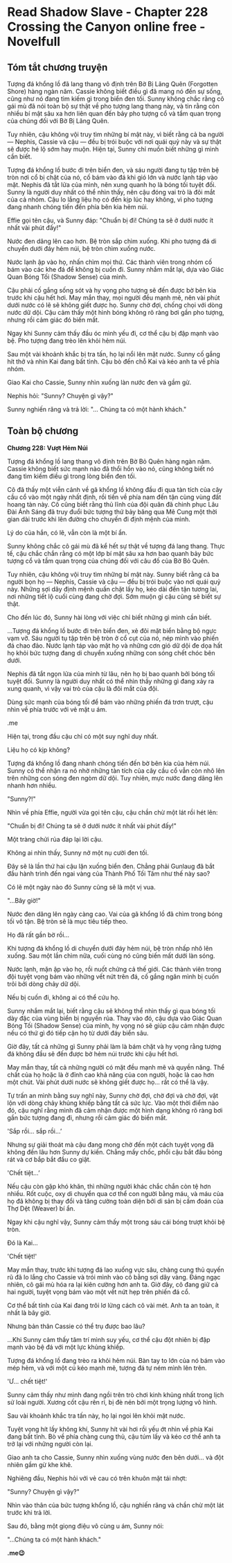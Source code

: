 # Read Shadow Slave - Chapter 228 Crossing the Canyon online free - Novelfull

## Tóm tắt chương truyện

Tượng đá khổng lồ đã lang thang vô định trên Bờ Bị Lãng Quên (Forgotten Shore) hàng ngàn năm. Cassie không biết điều gì đã mang nó đến sự sống, cũng như nó đang tìm kiếm gì trong biển đen tối. Sunny không chắc rằng cô gái mù đã nói toàn bộ sự thật về pho tượng lang thang này, và tin rằng còn nhiều bí mật sâu xa hơn liên quan đến bảy pho tượng cổ và tầm quan trọng của chúng đối với Bờ Bị Lãng Quên.

Tuy nhiên, cậu không vội truy tìm những bí mật này, vì biết rằng cả ba người — Nephis, Cassie và cậu — đều bị trói buộc với nơi quái quỷ này và sự thật sẽ được hé lộ sớm hay muộn. Hiện tại, Sunny chỉ muốn biết những gì mình cần biết.

Tượng đá khổng lồ bước đi trên biển đen, và sáu người đang tụ tập trên bệ tròn nơi cổ bị chặt của nó, cố bám vào đá khi gió lớn và nước lạnh táp vào mặt. Nephis đã tắt lửa của mình, nên xung quanh họ là bóng tối tuyệt đối. Sunny là người duy nhất có thể nhìn thấy, nên cậu đóng vai trò là đôi mắt của cả nhóm. Cậu lo lắng liệu họ có đến kịp lúc hay không, vì pho tượng đang nhanh chóng tiến đến phía bên kia hẻm núi.

Effie gọi tên cậu, và Sunny đáp: "Chuẩn bị đi! Chúng ta sẽ ở dưới nước ít nhất vài phút đấy!"

Nước đen dâng lên cao hơn. Bệ tròn sắp chìm xuống. Khi pho tượng đá di chuyển dưới đáy hẻm núi, bệ tròn chìm xuống nước.

Nước lạnh ập vào họ, nhấn chìm mọi thứ. Các thành viên trong nhóm cố bám vào các khe đá để không bị cuốn đi. Sunny nhắm mắt lại, dựa vào Giác Quan Bóng Tối (Shadow Sense) của mình.

Cậu phải cố gắng sống sót và hy vọng pho tượng sẽ đến được bờ bên kia trước khi cậu hết hơi. May mắn thay, mọi người đều mạnh mẽ, nên vài phút dưới nước có lẽ sẽ không giết được họ. Sunny chờ đợi, chống chọi với dòng nước dữ dội. Cậu cảm thấy một hình bóng không rõ ràng bơi gần pho tượng, nhưng rồi cảm giác đó biến mất.

Ngay khi Sunny cảm thấy đầu óc mình yếu đi, cơ thể cậu bị đập mạnh vào bệ. Pho tượng đang trèo lên khỏi hẻm núi.

Sau một vài khoảnh khắc bị tra tấn, họ lại nổi lên mặt nước. Sunny cố gắng hít thở và nhìn Kai đang bất tỉnh. Cậu bò đến chỗ Kai và kéo anh ta về phía nhóm.

Giao Kai cho Cassie, Sunny nhìn xuống làn nước đen và gầm gừ.

Nephis hỏi: "Sunny? Chuyện gì vậy?"

Sunny nghiến răng và trả lời: "... Chúng ta có một hành khách."

## Toàn bộ chương

**Chương 228: Vượt Hẻm Núi**

Tượng đá khổng lồ lang thang vô định trên Bờ Bỏ Quên hàng ngàn năm. Cassie không biết sức mạnh nào đã thổi hồn vào nó, cũng không biết nó đang tìm kiếm điều gì trong lòng biển đen tối.

Cô đã thấy một viễn cảnh về gã khổng lồ không đầu đi qua tàn tích của cây cầu cổ vào một ngày nhất định, rồi tiến về phía nam đến tận cùng vùng đất hoang tàn này. Cô cũng biết rằng thủ lĩnh của đội quân đã chinh phục Lâu Đài Ánh Sáng đã truy đuổi bức tượng thứ bảy băng qua Mê Cung một thời gian dài trước khi lên đường cho chuyến đi định mệnh của mình.

Lý do của hắn, có lẽ, vẫn còn là một bí ẩn.

Sunny không chắc cô gái mù đã kể hết sự thật về tượng đá lang thang. Thực tế, cậu chắc chắn rằng có một lớp bí mật sâu xa hơn bao quanh bảy bức tượng cổ và tầm quan trọng của chúng đối với câu đố của Bờ Bỏ Quên.

Tuy nhiên, cậu không vội truy tìm những bí mật này. Sunny biết rằng cả ba người bọn họ — Nephis, Cassie và cậu — đều bị trói buộc vào nơi quái quỷ này. Những sợi dây định mệnh quấn chặt lấy họ, kéo dài đến tận tương lai, nơi những tiết lộ cuối cùng đang chờ đợi. Sớm muộn gì cậu cũng sẽ biết sự thật.

Cho đến lúc đó, Sunny hài lòng với việc chỉ biết những gì mình cần biết.

…Tượng đá khổng lồ bước đi trên biển đen, xẻ đôi mặt biển bằng bộ ngực vạm vỡ. Sáu người tụ tập trên bệ tròn ở cổ cụt của nó, nép mình vào phiến đá chao đảo. Nước lạnh táp vào mặt họ và những cơn gió dữ dội đe dọa hất họ khỏi bức tượng đang di chuyển xuống những con sóng chết chóc bên dưới.

Nephis đã tắt ngọn lửa của mình từ lâu, nên họ bị bao quanh bởi bóng tối tuyệt đối. Sunny là người duy nhất có thể nhìn thấy những gì đang xảy ra xung quanh, vì vậy vai trò của cậu là đôi mắt của đội.

Dùng sức mạnh của bóng tối để bám vào những phiến đá trơn trượt, cậu nhìn về phía trước với vẻ mặt u ám.

.me

Hiện tại, trong đầu cậu chỉ có một suy nghĩ duy nhất.

Liệu họ có kịp không?

Tượng đá khổng lồ đang nhanh chóng tiến đến bờ bên kia của hẻm núi. Sunny có thể nhận ra nó nhờ những tàn tích của cây cầu cổ vẫn còn nhô lên trên những con sóng đen ngòm dữ dội. Tuy nhiên, mực nước đang dâng lên nhanh hơn nhiều.

"Sunny?!"

Nhìn về phía Effie, người vừa gọi tên cậu, cậu chần chừ một lát rồi hét lên:

"Chuẩn bị đi! Chúng ta sẽ ở dưới nước ít nhất vài phút đấy!"

Một tràng chửi rủa đáp lại lời cậu.

Không ai nhìn thấy, Sunny nở một nụ cười đen tối.

Đây sẽ là lần thứ hai cậu lặn xuống biển đen. Chẳng phải Gunlaug đã bắt đầu hành trình đến ngai vàng của Thành Phố Tối Tăm như thế này sao?

Có lẽ một ngày nào đó Sunny cũng sẽ là một vị vua.

"...Bây giờ!"

Nước đen dâng lên ngày càng cao. Vai của gã khổng lồ đã chìm trong bóng tối vô tận. Bệ tròn sẽ là mục tiêu tiếp theo.

Họ đã rất gần bờ rồi…

Khi tượng đá khổng lồ di chuyển dưới đáy hẻm núi, bệ tròn nhấp nhô lên xuống. Sau một lần chìm nữa, cuối cùng nó cũng biến mất dưới làn sóng.

Nước lạnh, mặn ập vào họ, rồi nuốt chửng cả thế giới. Các thành viên trong đội tuyệt vọng bám vào những vết nứt trên đá, cố gắng ngăn mình bị cuốn trôi bởi dòng chảy dữ dội.

Nếu bị cuốn đi, không ai có thể cứu họ.

Sunny nhắm mắt lại, biết rằng cậu sẽ không thể nhìn thấy gì qua bóng tối dày đặc của vùng biển bị nguyền rủa. Thay vào đó, cậu dựa vào Giác Quan Bóng Tối (Shadow Sense) của mình, hy vọng nó sẽ giúp cậu cảm nhận được nếu có thứ gì đó tiếp cận họ từ dưới đáy biển sâu.

Giờ đây, tất cả những gì Sunny phải làm là bám chặt và hy vọng rằng tượng đá không đầu sẽ đến được bờ hẻm núi trước khi cậu hết hơi.

May mắn thay, tất cả những người có mặt đều mạnh mẽ và quyền năng. Thể chất của họ hoặc là ở đỉnh cao khả năng của con người, hoặc là cao hơn một chút. Vài phút dưới nước sẽ không giết được họ… rất có thể là vậy.

Tự trấn an mình bằng suy nghĩ này, Sunny chờ đợi, chờ đợi và chờ đợi, vật lộn với dòng chảy khủng khiếp bằng tất cả sức lực. Vào một thời điểm nào đó, cậu nghĩ rằng mình đã cảm nhận được một hình dạng không rõ ràng bơi gần bức tượng đang đi, nhưng rồi cảm giác đó biến mất.

'Sắp rồi… sắp rồi…’

Nhưng sự giải thoát mà cậu đang mong chờ đến một cách tuyệt vọng đã không đến lâu hơn Sunny dự kiến. Chẳng mấy chốc, phổi cậu bắt đầu bỏng rát và cơ bắp bắt đầu co giật.

'Chết tiệt…’

Nếu cậu còn gặp khó khăn, thì những người khác chắc chắn còn tệ hơn nhiều. Rốt cuộc, oxy di chuyển qua cơ thể con người bằng máu, và máu của họ đã không bị thay đổi và tăng cường toàn diện bởi di sản bị cấm đoán của Thợ Dệt (Weaver) bí ẩn.

Ngay khi cậu nghĩ vậy, Sunny cảm thấy một trong sáu cái bóng trượt khỏi bệ tròn.

Đó là Kai…

'Chết tiệt!'

May mắn thay, trước khi tượng đá lao xuống vực sâu, chàng cung thủ quyến rũ đã lo lắng cho Cassie và trói mình vào cô bằng sợi dây vàng. Đáng ngạc nhiên, cô gái mù hóa ra lại kiên cường hơn anh ta. Giờ đây, cô đang giữ cả hai người, tuyệt vọng bám vào một vết nứt hẹp trên phiến đá cổ.

Cơ thể bất tỉnh của Kai đang trôi lơ lửng cách cô vài mét. Anh ta an toàn, ít nhất là bây giờ.

Nhưng bản thân Cassie có thể trụ được bao lâu?

…Khi Sunny cảm thấy tâm trí mình suy yếu, cơ thể cậu đột nhiên bị đập mạnh vào bệ đá với một lực khủng khiếp.

Tượng đá khổng lồ đang trèo ra khỏi hẻm núi. Bàn tay to lớn của nó bám vào mép hẻm, và với một cú kéo mạnh mẽ, tượng đá tự ném mình lên trên.

'Ư… chết tiệt!'

Sunny cảm thấy như mình đang ngồi trên trò chơi kinh khủng nhất trong lịch sử loài người. Xương cốt cậu rên rỉ, bị đè nén bởi một trọng lượng vô hình.

Sau vài khoảnh khắc tra tấn này, họ lại ngoi lên khỏi mặt nước.

Tuyệt vọng hít lấy không khí, Sunny hít vài hơi rồi yếu ớt nhìn về phía Kai đang bất tỉnh. Bò về phía chàng cung thủ, cậu túm lấy và kéo cơ thể anh ta trở lại với những người còn lại.

Giao anh ta cho Cassie, Sunny nhìn xuống vùng nước đen bên dưới… và đột nhiên gầm gừ khe khẽ.

Nghiêng đầu, Nephis hỏi với vẻ cau có trên khuôn mặt tái nhợt:

"Sunny? Chuyện gì vậy?"

Nhìn vào thân của bức tượng khổng lồ, cậu nghiến răng và chần chừ một lát trước khi trả lời.

Sau đó, bằng một giọng điệu vô cùng u ám, Sunny nói:

"...Chúng ta có một hành khách."

**.me😉**